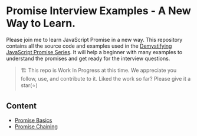 # Promise Interview Examples - A New Way to Learn.

Please join me to learn JavaScript Promise in a new way. This repository contains all the source code and examples used in the [Demystifying JavaScript Promise Series](https://blog.greenroots.info/series/javascript-promises). It will help a beginner with many examples to understand the promises and get ready for the interview questions.

> 🏗️ This repo is Work In Progress at this time. We appreciate you follow, use, and contribute to it. Liked the work so far? Please give it a star(⭐)

## Content

- [Promise Basics](https://github.com/atapas/demystifying-javaScript-promise/tree/main/src/01-promise-basics)
- [Promise Chaining](https://github.com/atapas/demystifying-javaScript-promise/tree/main/src/02-promise-chain)

